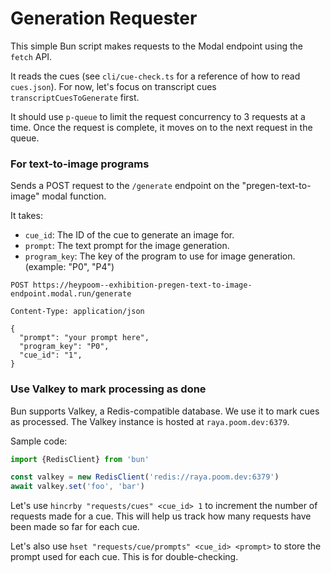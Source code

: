 # Generation Requester

This simple Bun script makes requests to the Modal endpoint using the `fetch` API.

It reads the cues (see `cli/cue-check.ts` for a reference of how to read `cues.json`). For now, let's focus on transcript cues `transcriptCuesToGenerate` first.

It should use `p-queue` to limit the request concurrency to 3 requests at a time. Once the request is complete, it moves on to the next request in the queue.

### For text-to-image programs

Sends a POST request to the `/generate` endpoint on the "pregen-text-to-image" modal function.

It takes:

- `cue_id`: The ID of the cue to generate an image for.
- `prompt`: The text prompt for the image generation.
- `program_key`: The key of the program to use for image generation. (example: "P0", "P4")

```http
POST https://heypoom--exhibition-pregen-text-to-image-endpoint.modal.run/generate

Content-Type: application/json

{
  "prompt": "your prompt here",
  "program_key": "P0",
  "cue_id": "1",
}
```

### Use Valkey to mark processing as done

Bun supports Valkey, a Redis-compatible database. We use it to mark cues as processed. The Valkey instance is hosted at `raya.poom.dev:6379`.

Sample code:

```ts
import {RedisClient} from 'bun'

const valkey = new RedisClient('redis://raya.poom.dev:6379')
await valkey.set('foo', 'bar')
```

Let's use `hincrby "requests/cues" <cue_id> 1` to increment the number of requests made for a cue. This will help us track how many requests have been made so far for each cue.

Let's also use `hset "requests/cue/prompts" <cue_id> <prompt>` to store the prompt used for each cue. This is for double-checking.
